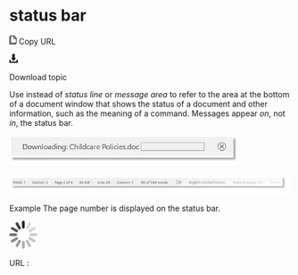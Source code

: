 # status bar

![Copy URL](media/status-bar/Copy.png)
Copy URL

![Download](media/status-bar/Download.png)

Download topic

Use instead of *status line* or *message area* to refer
to the area at the bottom of a document window that shows the
status of a document and other information, such as the meaning of a
command. Messages appear *on*, not *in*, the status bar.

![](media/status-bar/1622172745.png)

![](media/status-bar/1474851511.png)

Example The page number is displayed on the status bar.

![In progress](media/status-bar/activity-large.gif)

URL :
